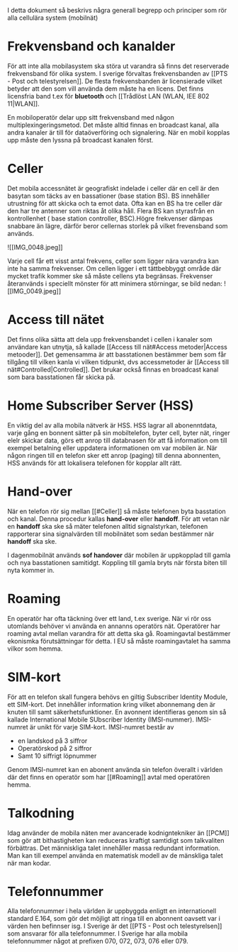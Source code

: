 I detta dokument så beskrivs några generall begrepp och principer som rör alla cellulära system (mobilnät)

# Frekvensband och kanalder
För att inte alla mobilasystem ska störa ut varandra så finns det reserverade frekvensband för olika system. I sverige förvaltas frekvensbanden av [[PTS - Post och telestyrelsen]]. De flesta frekvensbanden är licensierade vilket betyder att den som vill använda dem måste ha en licens. Det finns licensfria band t.ex för **bluetooth** och [[Trådlöst LAN (WLAN, IEE 802 11|WLAN]]. 

En mobiloperatör delar upp sitt frekvensband med någon multiplexingeringsmetod. Det måste alltid finnas en broadcast kanal, alla andra kanaler är till för dataöverföring och signalering. När en mobil kopplas upp måste den lyssna på broadcast kanalen först.  


# Celler 
Det mobila accessnätet är geografiskt indelade i celler där en cell är den basytan som täcks av en bassationer (base station BS). BS innehåller utrustning för att skicka och ta emot data. Ofta kan en BS ha tre celler där den har tre antenner som riktas åt olika håll. Flera BS kan styrasfrån en kontrollenhet ( base station controller, BSC).Högre frekvenser dämpas snabbare än lägre, därför beror cellernas storlek på vilket frevensband som används.


![[IMG_0048.jpeg]]

Varje cell får ett visst antal frekvens, celler som ligger nära varandra kan inte ha samma frekvenser. Om cellen ligger i ett tättbebbyggt område där mycket trafik kommer ske så måste cellens yta begränsas. Frekvenser återanvänds i speciellt mönster för att minimera störningar, se bild nedan:
![[IMG_0049.jpeg]]

# Access till nätet
Det finns olika sätta att dela upp frekvensbandet i cellen i kanaler som användare kan utnytja, så kallade [[Access till nät#Access metoder|Access metooder]]. Det gemensamma är att basstationen bestämmer bem som får tillgång till vilken kanla vi vilken tidpunkt, dvs accessmetoder är [[Access till nät#Controlled|Controlled]]. Det brukar också finnas en broadcast kanal som bara basstationen får skicka på. 

# Home Subscriber Server (HSS)
En viktig del av alla mobila nätverk är HSS. HSS lagrar all abonenntdata, varje gång en bonnent sätter på sin mobiltelefon, byter cell, byter nät, ringer elelr skickar data, görs ett anrop till databnasen för att få information om till exempel betalning eller uppdatera informationen om var mobilen är. När någon ringen till en telefon sker ett anrop (paging) till denna abonnenten, HSS används för att lokalisera telefonen för kopplar allt rätt. 
# Hand-over
När en telefon rör sig mellan [[#Celler]] så måste telefonen byta basstation och kanal. Denna procedur kallas **hand-over** eller **handoff**. För att vetan när en **handoff** ska ske så mäter telefonen alltid signalstyrkan, telefonen rapporterar sina signalvärden till mobilnätet som sedan bestämmer när **handoff** ska ske. 

I dagenmobilnät används **sof handover** där mobilen är uppkopplad till gamla och nya basstationen samitidgt. Koppling till gamla bryts när första biten till nyta kommer in.
# Roaming
En operatör har ofta täckning över ett land, t.ex sverige. När vi rör oss utomlands behöver vi använda en annanns operatörs nät. Operatörer har roaming avtal mellan varandra för att detta ska gå. Roamingavtal bestämmer ekonismka förutsättningar för detta. I EU så måste roamingavtalet ha samma vilkor som hemma. 


# SIM-kort
För att en telefon skall fungera behövs en giltig Subscriber Identity Module, ett SIM-kort. Det innehåller information kring vilket abonnemang den är knuten till samt  säkerhetsfunktioner. En avonnent identifieras genom sin så kallade International Mobile SUbscriber Identity (IMSI-nummer). IMSI-numret är unikt för varje SIM-kort. IMSI-numret består av 
- en landskod på 3 siffror
- Operatörskod på 2 siffror
- Samt 10 siffrigt löpnummer

Genom IMSI-numret kan en abonent använda sin telefon överallt i världen där det finns en operatör som har [[#Roaming]] avtal med operatören hemma.

# Talkodning
Idag använder de mobila näten mer avancerade kodnigntekniker än [[PCM]] som gör att bithastigheten kan reduceras kraftigt samtidigt som talkvaliten förbättras. Det människliga talet innehåller massa redundant information. Man kan till exempel använda en matematisk modell av de mänskliga talet när man kodar.



# Telefonnummer
Alla telefonnummer i hela världen är uppbyggda enligtt en internationell standard E.164, som gör det möjligt att ringa till en abonnent oavsett var i värden hen befinnser isg. I Sverige är det [[PTS - Post och telestyrelsen]] som ansvarar för alla telefonnummer. I Sverige har alla mobila telefonnummer något at prefixen 070, 072, 073, 076 eller 079.